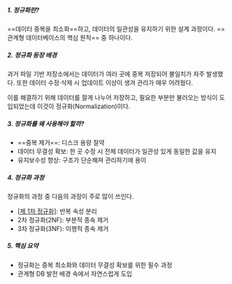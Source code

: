 ##### 1. 정규화란?
==데이터 중복을 최소화==하고, 데이터의 일관성을 유지하기 위한 설계 과정이다. ==관계형 데이터베이스의 핵심 원칙== 중 하나이다.

##### 2. 정규화 등장 배경
과거 파일 기반 저장소에서는 데이터가 여러 곳에 중복 저장되어 불일치가 자주 발생했다.
또한 데이터 수정·삭제 시 업데이트 이상이 생겨 관리가 매우 어려웠다.

이를 해결하기 위해 데이터를 잘게 나누어 저장하고, 필요한 부분만 불러오는 방식이 도입되었는데 이것이 정규화(Normalization)이다.

##### 3. 정규화를 왜 사용해야 할까?
- ==중복 제거==: 디스크 용량 절약
- 데이터 무결성 확보: 한 곳 수정 시 전체 데이터가 일관성 있게 동일한 값을 유지
- 유지보수성 향상: 구조가 단순해져 관리하기에 용이

##### 4. 정규화 과정
정규화의 과정 중 다음의 과정이 주로 많이 쓰인다. 
- [[제 1차 정규화]](1NF): 반복 속성 분리
- 2차 정규화(2NF): 부분적 종속 제거
- 3차 정규화(3NF): 이행적 종속 제거

##### 5. 핵심 요약
- 정규화는 중복 최소화와 데이터 무결성 확보를 위한 필수 과정
- 관계형 DB 발전 배경 속에서 자연스럽게 도입